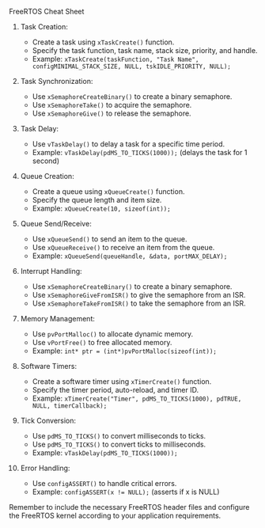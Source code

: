 FreeRTOS Cheat Sheet

1. Task Creation:
   - Create a task using `xTaskCreate()` function.
   - Specify the task function, task name, stack size, priority, and handle.
   - Example: `xTaskCreate(taskFunction, "Task Name", configMINIMAL_STACK_SIZE, NULL, tskIDLE_PRIORITY, NULL);`

2. Task Synchronization:
   - Use `xSemaphoreCreateBinary()` to create a binary semaphore.
   - Use `xSemaphoreTake()` to acquire the semaphore.
   - Use `xSemaphoreGive()` to release the semaphore.

3. Task Delay:
   - Use `vTaskDelay()` to delay a task for a specific time period.
   - Example: `vTaskDelay(pdMS_TO_TICKS(1000));` (delays the task for 1 second)

4. Queue Creation:
   - Create a queue using `xQueueCreate()` function.
   - Specify the queue length and item size.
   - Example: `xQueueCreate(10, sizeof(int));`

5. Queue Send/Receive:
   - Use `xQueueSend()` to send an item to the queue.
   - Use `xQueueReceive()` to receive an item from the queue.
   - Example: `xQueueSend(queueHandle, &data, portMAX_DELAY);`

6. Interrupt Handling:
   - Use `xSemaphoreCreateBinary()` to create a binary semaphore.
   - Use `xSemaphoreGiveFromISR()` to give the semaphore from an ISR.
   - Use `xSemaphoreTakeFromISR()` to take the semaphore from an ISR.

7. Memory Management:
   - Use `pvPortMalloc()` to allocate dynamic memory.
   - Use `vPortFree()` to free allocated memory.
   - Example: `int* ptr = (int*)pvPortMalloc(sizeof(int));`

8. Software Timers:
   - Create a software timer using `xTimerCreate()` function.
   - Specify the timer period, auto-reload, and timer ID.
   - Example: `xTimerCreate("Timer", pdMS_TO_TICKS(1000), pdTRUE, NULL, timerCallback);`

9. Tick Conversion:
   - Use `pdMS_TO_TICKS()` to convert milliseconds to ticks.
   - Use `pdMS_TO_TICKS()` to convert ticks to milliseconds.
   - Example: `vTaskDelay(pdMS_TO_TICKS(1000));`

10. Error Handling:
    - Use `configASSERT()` to handle critical errors.
    - Example: `configASSERT(x != NULL);` (asserts if x is NULL)

Remember to include the necessary FreeRTOS header files and configure the FreeRTOS kernel according to your application requirements.
